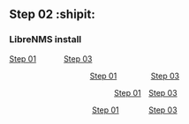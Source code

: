 ## Step 02 :shipit:
### LibreNMS install

<p align="left"><a href="Step_01.md">Step 01</a><a href="Step_03.md" align="right">Step 03</a></p>

<p align="center">
    <a href="Step_01.md">Step 01</a>&nbsp;&nbsp;
    <a href="Step_03.md">Step 03</a>
</p>

<p align="center">
    <a href="Step_01.md" style="margin-right:10px;">Step 01</a>
    <a href="Step_03.md" style="margin-right:10px;">Step 03</a>
</p>

<style>
a {
    margin-right: 50px;
}
</style>
<p align="center">
    <a href="Step_01.md">Step 01</a>
    <a href="Step_03.md">Step 03</a>
</p>
